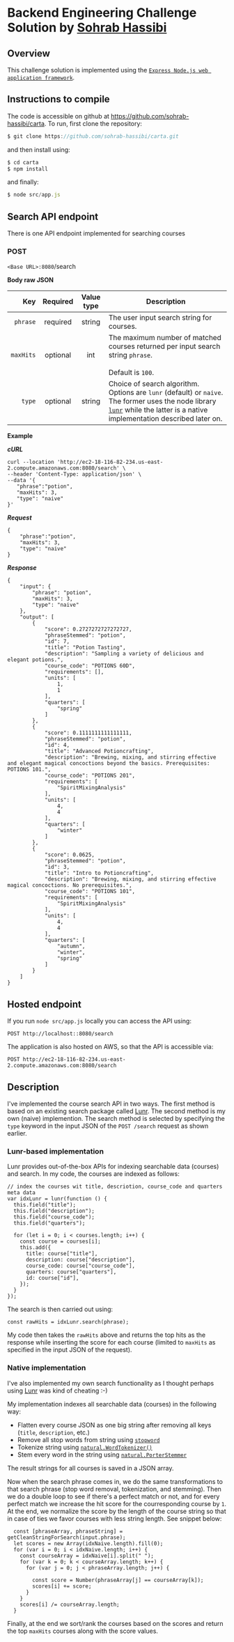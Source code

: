 # Backend Engineering Challenge Solution by [Sohrab Hassibi](mailto:sohrabh@stanford.edu)

## Overview

This challenge solution is implemented using the [`Express Node.js web application framework`](https://expressjs.com/).

## Instructions to compile

The code is accessible on github at https://github.com/sohrab-hassibi/carta. To run, first clone the repository:

```js
$ git clone https://github.com/sohrab-hassibi/carta.git
```

and then install using:

```js
$ cd carta
$ npm install
```

and finally:

```js
$ node src/app.js
```

## Search API endpoint

There is one API endpoint implemented for searching courses

### POST

`<Base URL>:8080`/search

**Body raw JSON**

|       Key | Required | Value type | Description                                                                                                                                                                                                        |
| --------: | :------: | :--------: | ------------------------------------------------------------------------------------------------------------------------------------------------------------------------------------------------------------------ |
|  `phrase` | required |   string   | The user input search string for courses.                                                                                                                                                                          |
| `maxHits` | optional |    int     | The maximum number of matched courses returned per input search string `phrase`. <br/><br/> Default is `100`.                                                                                                      |
|    `type` | optional |   string   | Choice of search algorithm. Options are `lunr` (default) or `naive`. The former uses the node library [`lunr`](https://www.npmjs.com/package/lunr) while the latter is a native implementation described later on. |

**Example**

**_cURL_**

```
curl --location 'http://ec2-18-116-82-234.us-east-2.compute.amazonaws.com:8080/search' \
--header 'Content-Type: application/json' \
--data '{
   "phrase":"potion",
   "maxHits": 3,
   "type": "naive"
}'
```

**_Request_**

```
{
    "phrase":"potion",
    "maxHits": 3,
    "type": "naive"
}
```

**_Response_**

```
{
    "input": {
        "phrase": "potion",
        "maxHits": 3,
        "type": "naive"
    },
    "output": [
        {
            "score": 0.2727272727272727,
            "phraseStemmed": "potion",
            "id": 7,
            "title": "Potion Tasting",
            "description": "Sampling a variety of delicious and elegant potions.",
            "course_code": "POTIONS 60D",
            "requirements": [],
            "units": [
                1,
                1
            ],
            "quarters": [
                "spring"
            ]
        },
        {
            "score": 0.1111111111111111,
            "phraseStemmed": "potion",
            "id": 4,
            "title": "Advanced Potioncrafting",
            "description": "Brewing, mixing, and stirring effective and elegant magical concoctions beyond the basics. Prerequisites: POTIONS 101.",
            "course_code": "POTIONS 201",
            "requirements": [
                "SpiritMixingAnalysis"
            ],
            "units": [
                4,
                4
            ],
            "quarters": [
                "winter"
            ]
        },
        {
            "score": 0.0625,
            "phraseStemmed": "potion",
            "id": 3,
            "title": "Intro to Potioncrafting",
            "description": "Brewing, mixing, and stirring effective magical concoctions. No prerequisites.",
            "course_code": "POTIONS 101",
            "requirements": [
                "SpiritMixingAnalysis"
            ],
            "units": [
                4,
                4
            ],
            "quarters": [
                "autumn",
                "winter",
                "spring"
            ]
        }
    ]
}
```

## Hosted endpoint

If you run `node src/app.js` locally you can access the API using:

```
POST http://localhost::8080/search
```

The application is also hosted on AWS, so that the API is accessible via:

```
POST http://ec2-18-116-82-234.us-east-2.compute.amazonaws.com:8080/search
```

## Description

I've implemented the course search API in two ways. The first method is based on an existing search package called [Lunr](https://www.npmjs.com/package/lunr). The second method is my own (naive) implemention. The search method is selected by specifying the `type` keyword in the input JSON of the `POST /search` request as shown earlier.

### Lunr-based implementation

Lunr provides out-of-the-box APIs for indexing searchable data (courses) and search. In my code, the courses are indexed as follows:

```
// index the courses wit title, descriotion, course_code and quarters meta data
var idxLunr = lunr(function () {
  this.field("title");
  this.field("description");
  this.field("course_code");
  this.field("quarters");

  for (let i = 0; i < courses.length; i++) {
    const course = courses[i];
    this.add({
      title: course["title"],
      description: course["description"],
      course_code: course["course_code"],
      quarters: course["quarters"],
      id: course["id"],
    });
  }
});
```

The search is then carried out using:

```
const rawHits = idxLunr.search(phrase);
```

My code then takes the `rawHits` above and returns the top hits as the response while inserting the score for each course (limited to `maxHits` as specified in the input JSON of the request).

### Native implementation

I've also implemented my own search functionality as I thought perhaps using [Lunr](https://www.npmjs.com/package/lunr) was kind of cheating :-)

My implementation indexes all searchable data (courses) in the following way:

- Flatten every course JSON as one big string after removing all keys (`title`, `description`, etc.)
- Remove all stop words from string using [`stopword`](https://www.npmjs.com/package/stopword)
- Tokenize string using [`natural.WordTokenizer()`](https://www.npmjs.com/package/natural)
- Stem every word in the string using [`natural.PorterStemmer`](https://www.npmjs.com/package/natural)

The result strings for all courses is saved in a JSON array.

Now when the search phrase comes in, we do the same transformations to that search phrase (stop word removal, tokenization, and stemming). Then we do a double loop to see if there's a perfect match or not, and for every perfect match we increase the hit score for the courresponding course by `1`. At the end, we normalize the score by the length of the course string so that in case of ties we favor courses with less string length. See snippet below:

```
  const [phraseArray, phraseString] = getCleanStringForSearch(input.phrase);
  let scores = new Array(idxNaive.length).fill(0);
  for (var i = 0; i < idxNaive.length; i++) {
    const courseArray = idxNaive[i].split(" ");
    for (var k = 0; k < courseArray.length; k++) {
      for (var j = 0; j < phraseArray.length; j++) {

        const score = Number(phraseArray[j] == courseArray[k]);
        scores[i] += score;
      }
    }
    scores[i] /= courseArray.length;
  }
```

Finally, at the end we sort/rank the courses based on the scores and return the top `maxHits` courses along with the score values.

